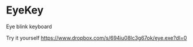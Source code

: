 # EyeKey
Eye blink keyboard

Try it yourself
https://www.dropbox.com/s/694iu08lc3g67ok/eye.exe?dl=0

